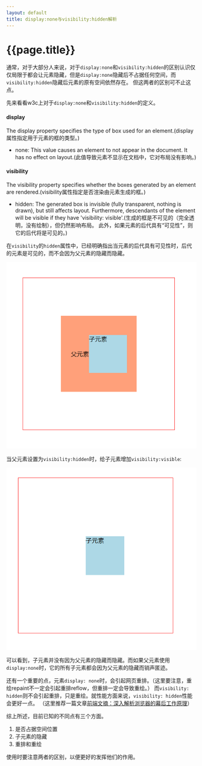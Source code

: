 ```yaml
---
layout: default
title: display:none与visibility:hidden解析
---
```


# {{page.title}}

通常，对于大部分人来说，对于`display:none`和`visibility:hidden`的区别认识仅仅局限于都会让元素隐藏，但是`display:none`隐藏后不占据任何空间，而`visibility:hidden`隐藏后元素的原有空间依然存在。
但这两者的区别可不止这点。

先来看看w3c上对于`display:none`和`visibility:hidden`的定义。

#### display
The display property specifies the type of box used for an element.(display属性指定用于元素的框的类型。)

- none:
This value causes an element to not appear in the document. It has no effect on layout.(此值导致元素不显示在文档中，它对布局没有影响。)


#### visibility
The visibility property specifies whether the boxes generated by an element are rendered.(visibility属性指定是否渲染由元素生成的框。)

- hidden:
The generated box is invisible (fully transparent, nothing is drawn), but still affects layout. Furthermore, descendants of the element will be visible if they have 'visibility: visible'.(生成的框是不可见的（完全透明，没有绘制），但仍然影响布局。 此外，如果元素的后代具有“可见性”，则它的后代将是可见的。)

在`visibility`的`hidden`属性中，已经明确指出当元素的后代具有可见性时，后代的元素是可见的，而不会因为父元素的隐藏而隐藏。

![visibility](https://github.com/mmmaming/angular-tree/blob/master/img/111.png?raw=true)

当父元素设置为`visibility:hidden`时，给子元素增加`visibility:visible`:

![visibility](https://github.com/mmmaming/angular-tree/blob/master/img/222.png?raw=true)

可以看到，子元素并没有因为父元素的隐藏而隐藏。而如果父元素使用`display:none`时，它的所有子元素都会因为父元素的隐藏而销声匿迹。

还有一个重要的点，元素`display: none`时，会引起网页重排。（这里要注意，重绘repaint不一定会引起重排reflow，但重排一定会导致重绘。）
而`visibility: hidden`则不会引起重排，只是重绘。就性能方面来说，`visibility: hidden`性能会更好一点。
（这里推荐一篇文章[前端文摘：深入解析浏览器的幕后工作原理](http://www.cnblogs.com/lhb25/p/how-browsers-work.html)）

综上所述，目前已知的不同点有三个方面。

1. 是否占据空间位置
2. 子元素的隐藏
3. 重排和重绘

使用时要注意两者的区别，以便更好的发挥他们的作用。
